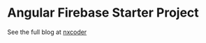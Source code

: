 # Angular Firebase Starter Project

See the full blog at [nxcoder](https://nxcoder.vercel.app/blogs/integrating-firebase-into-angular/)